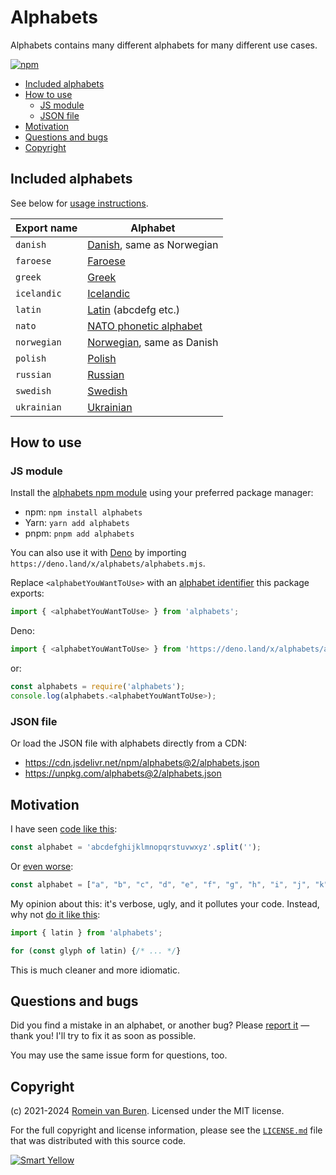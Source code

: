# Alphabets

Alphabets contains many different alphabets for many different use cases.

[![npm](https://img.shields.io/npm/v/alphabets)](https://www.npmjs.com/package/alphabets)

- [Included alphabets](#included-alphabets)
- [How to use](#how-to-use)
  - [JS module](#js-module)
  - [JSON file](#json-file)
- [Motivation](#motivation)
- [Questions and bugs](#questions-and-bugs)
- [Copyright](#copyright)

## Included alphabets

See below for [usage instructions](#how-to-use).

| Export name      | Alphabet         |
|------------------|------------------|
| `danish`         | [Danish](https://en.wikipedia.org/wiki/Danish_orthography), same as Norwegian |
| `faroese`        | [Faroese](https://en.wikipedia.org/wiki/Faroese_orthography) |
| `greek`          | [Greek](https://en.wikipedia.org/wiki/Greek_alphabet) |
| `icelandic`      | [Icelandic](https://en.wikipedia.org/wiki/Icelandic_orthography) |
| `latin`          | [Latin](https://en.wikipedia.org/wiki/Latin_alphabet) (abcdefg etc.) |
| `nato`           | [NATO phonetic alphabet](https://en.wikipedia.org/wiki/NATO_phonetic_alphabet) |
| `norwegian`      | [Norwegian](https://en.wikipedia.org/wiki/Danish_and_Norwegian_alphabet), same as Danish |
| `polish`         | [Polish](https://en.wikipedia.org/wiki/Polish_alphabet) |
| `russian`        | [Russian](https://en.wikipedia.org/wiki/Russian_alphabet) |
| `swedish`        | [Swedish](https://en.wikipedia.org/wiki/Swedish_alphabet) |
| `ukrainian`      | [Ukrainian](https://en.wikipedia.org/wiki/Ukrainian_alphabet) |

## How to use

### JS module

Install the [alphabets npm module](https://www.npmjs.com/package/alphabets) using your preferred package manager:

* npm: `npm install alphabets`
* Yarn: `yarn add alphabets`
* pnpm: `pnpm add alphabets`

You can also use it with [Deno](https://deno.land/) by importing `https://deno.land/x/alphabets/alphabets.mjs`.

Replace `<alphabetYouWantToUse>` with an [alphabet identifier](#included-alphabets) this package exports:

```js
import { <alphabetYouWantToUse> } from 'alphabets';
```

Deno:

```js
import { <alphabetYouWantToUse> } from 'https://deno.land/x/alphabets/alphabets.mjs';
```

or:

```js
const alphabets = require('alphabets');
console.log(alphabets.<alphabetYouWantToUse>);
```

### JSON file

Or load the JSON file with alphabets directly from a CDN:

* https://cdn.jsdelivr.net/npm/alphabets@2/alphabets.json
* https://unpkg.com/alphabets@2/alphabets.json

## Motivation

I have seen [code like this](https://github.com/search?q=%27abcdefghijklmnopqrstuvwxyz%27.split%28%27%27%29+language%3AJavaScript&type=code&l=JavaScript):

```js
const alphabet = 'abcdefghijklmnopqrstuvwxyz'.split('');
```

Or [even worse](https://github.com/search?q=%5B%22a%22%2C+%22b%22%2C+%22c%22%2C+%22d%22%2C+%22e%22%2C+%22f%22%2C+%22g%22%2C+%22h%22%2C+%22i%22%2C+%22j%22%2C+%22k%22%2C+%22l%22%2C+%22m%22%2C+%22n%22%2C+%22o%22%2C+%22p%22%2C+%22q%22%2C+%22r%22%2C+%22s%22%2C+%22t%22%2C+%22u%22%2C+%22v%22%2C+%22w%22%2C+%22x%22%2C+%22y%22%2C+%22z%22%5D+language%3AJavaScript&type=code&l=JavaScript):

```js
const alphabet = ["a", "b", "c", "d", "e", "f", "g", "h", "i", "j", "k", "l", "m", "n", "o", "p", "q", "r", "s", "t", "u", "v", "w", "x", "y", "z"];
```

My opinion about this: it's verbose, ugly, and it pollutes your code. Instead, why not [do it like this](#how-to-use):

```js
import { latin } from 'alphabets';

for (const glyph of latin) {/* ... */}
```

This is much cleaner and more idiomatic.

## Questions and bugs

Did you find a mistake in an alphabet, or another bug? Please [report it](https://github.com/garraflavatra/alphabets/issues/new) — thank you! I'll try to fix it as soon as possible.

You may use the same issue form for questions, too.

## Copyright

(c) 2021-2024 [Romein van Buren](mailto:romein@vburen.nl). Licensed under the MIT license.

For the full copyright and license information, please see the [`LICENSE.md`](./LICENSE.md) file that was distributed with this source code.

[![Smart Yellow](https://code.smartyellow.net/smartyellow/meta/raw/branch/main/logo.png)](https://www.smartyellow.nl)
